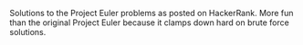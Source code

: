 Solutions to the Project Euler problems as posted on HackerRank.
More fun than the original Project Euler because it clamps down hard on brute force solutions.
